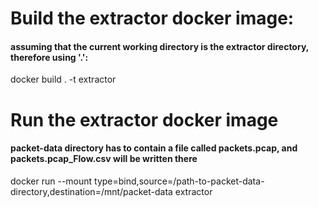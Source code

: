 # Build the extractor docker image:
#### assuming that the current working directory is the extractor directory, therefore using '.':
docker build . -t extractor

# Run the extractor docker image
#### packet-data directory has to contain a file called packets.pcap, and packets.pcap_Flow.csv will be written there
docker run --mount type=bind,source=/path-to-packet-data-directory,destination=/mnt/packet-data extractor